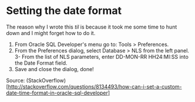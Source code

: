# Setting the date format

The reason why I wrote this _til_ is because it took me some time to hunt down and I might forget how to do it.

1. From Oracle SQL Developer's menu go to: Tools > Preferences.
2. From the Preferences dialog, select Database > NLS from the left panel.
3- From the list of NLS parameters, enter DD-MON-RR HH24:MI:SS into the Date Format field.
4. Save and close the dialog, done!

Source: (StackOverflow)[http://stackoverflow.com/questions/8134493/how-can-i-set-a-custom-date-time-format-in-oracle-sql-developer]